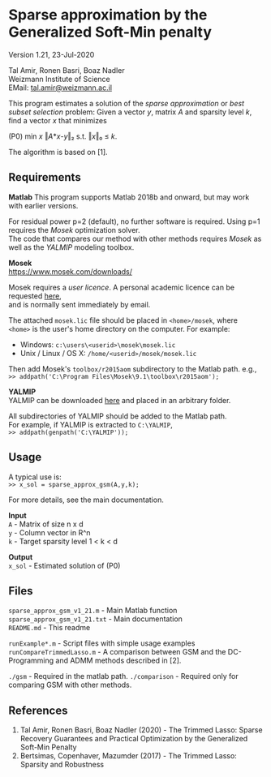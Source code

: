 Sparse approximation by the Generalized Soft-Min penalty
========================================================

Version 1.21, 23-Jul-2020

Tal Amir, Ronen Basri, Boaz Nadler  
Weizmann Institute of Science  
EMail: tal.amir@weizmann.ac.il  

This program estimates a solution of the _sparse approximation_ or _best subset selection_ problem: Given a vector _y_, matrix _A_ and sparsity level _k_, find a vector _x_ that minimizes  
  
(P0)         min _x_ ‖_A_*_x_-_y_‖₂ s.t. ‖_x_‖₀ ≤ _k_.  
  
The algorithm is based on [1].  


Requirements
------------
**Matlab** 
This program supports Matlab 2018b and onward, but may work with earlier versions. 
 
For residual power p=2 (default), no further software is required. Using p=1 requires the _Mosek_ optimization solver.  
The code that compares our method with other methods requires _Mosek_ as well as the _YALMIP_ modeling toolbox.  
 
**Mosek**  
https://www.mosek.com/downloads/  
  
Mosek requires a _user licence_. A personal academic licence can be requested [here](https://www.mosek.com/license/request/personal-academic/),  
and is normally sent immediately by email.  

The attached `mosek.lic` file should be placed in `<home>/mosek`, where  
`<home>` is the user's home directory on the computer. For example:  
* Windows: `c:\users\<userid>\mosek\mosek.lic`  
* Unix / Linux / OS X: `/home/<userid>/mosek/mosek.lic`  

Then add Mosek's `toolbox/r2015aom` subdirectory to the Matlab path. e.g.,  
`>> addpath('C:\Program Files\Mosek\9.1\toolbox\r2015aom');`

**YALMIP**  
YALMIP can be downloaded [here](https://yalmip.github.io/download/) and placed in an arbitrary folder.  

All subdirectories of YALMIP should be added to the Matlab path.  
For example, if YALMIP is extracted to `C:\YALMIP`,  
`>> addpath(genpath('C:\YALMIP'));`


Usage
-----
A typical use is:  
`>> x_sol = sparse_approx_gsm(A,y,k);`

For more details, see the main documentation.

**Input**  
`A` - Matrix of size n x d  
`y` - Column vector in R^n  
`k` - Target sparsity level 1 < k < d  
  
**Output**  
`x_sol` - Estimated solution of (P0)  


Files
-----
`sparse_approx_gsm_v1_21.m`    - Main Matlab function  
`sparse_approx_gsm_v1_21.txt`  - Main documentation  
`README.md`                    - This readme  

`runExample*.m`             - Script files with simple usage examples  
`runCompareTrimmedLasso.m`  - A comparison between GSM and the DC-Programming and ADMM methods described in [2].
                          
`./gsm`  - Required in the matlab path. 
`./comparison`  - Required only for comparing GSM with other methods. 

References
----------
1. Tal Amir, Ronen Basri, Boaz Nadler (2020) - The Trimmed Lasso: Sparse Recovery Guarantees and Practical Optimization by the Generalized Soft-Min Penalty
2. Bertsimas, Copenhaver, Mazumder (2017) - The Trimmed Lasso: Sparsity and Robustness  
